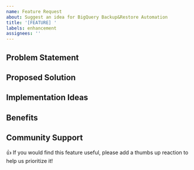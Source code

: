 ```yaml
---
name: Feature Request
about: Suggest an idea for BigQuery Backup&Restore Automation
title: '[FEATURE] '
labels: enhancement
assignees: ''
---
```


## Problem Statement
<!-- A clear and concise description of what problem this feature would solve. -->
<!-- For example: "I'm always frustrated when..." or "It would improve the workflow if..." -->

## Proposed Solution
<!-- A clear and concise description of what you want to happen. -->

## Implementation Ideas
<!-- If you have any thoughts on how this might be implemented, include them here. -->

## Benefits
<!-- What are the benefits of implementing this feature? Who would it help and how? -->

## Community Support
👍 If you would find this feature useful, please add a thumbs up reaction to help us prioritize it!